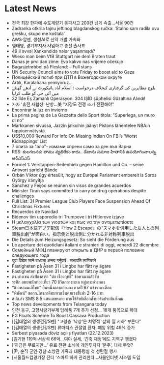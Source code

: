 # Latest News
-  전국 최강 한파에 수도계량기 동파사고 200건 넘게 속출…서울 90건
-  Zadranka otkrila tajnu jeftinog blagdanskog ručka: ‘Stalno sam radila ovu grešku, skupo me koštala’
-  AWS·암젠, 생성AI로 신약 개발 가속화
-  염태영, 경기부지사 사임하고 총선 출사표
-  49 il əvvəl Xankəndidə nələr yaşanmışdı?
-  Wieso man beim VfB Stuttgart nie dem Braten traut
-  Danas je prvi dan zime: Evo kakvo nas vrijeme očekuje
-  Bagasjetrøbbel på Flesland: – Full stans
-  UN Security Council aims to vote Friday to boost aid to Gaza
-  Полицейский погиб при ДТП в Вожегодском округе
-  Artık, Karalahana yemiyoruz...
-  بلوچ مظاہرین کی گرفتاری کیخلاف درخواست ؛ اسلام آباد ہائیکورٹ نے آدھے گھنٹے میں آئی جی کو طلب کرلیا
-  32 İlde Eş Zamanlı Operasyon: 304 IŞİD şüphelisi Gözaltına Alındı!
-  가자 '휴전 재협상' 난항…美 "저강도 전쟁 조기 전환해야"
-  Encontrar la luz en invierno
-  La prima pagina de La Gazzetta dello Sport titola: "Superlega, un muro di no"
-  Markkanen sivussa, Jazzin jalkoihin jäänyt Pistons lähentelee NBA:n tappioennätystä
-  US$10,000 Reward For Info On Missing Indian On FBI’s ‘Worst Kidnappings’ List
-  7 опита за "ало"- измами спрени само за ден във Варна
-  RSS: కులగణనకు తాము వ్యతిరేకం కాదు.. డేటాను సమాజ హితానికి ఉపయోగించాలన్న ఆర్ఎస్ఎస్
-  Formel 1: Verstappen-Seitenhieb gegen Hamilton und Co. – seine Antwort spricht Bände
-  Orbán Viktor úgy értesült, hogy az Európai Parlament embereit is Soros György irányítja
-  Sánchez y Feijóo se reúnen sin visos de grandes acuerdos
-  Minister Tiran says committed to carry on drug operations despite challenges
-  Full List: 31 Premier League Club Players Face Suspension Ahead Of Christmas Fixtures
-  Recuerdos de Navidad
-  Bidenov tim usporedio tri Trumpove i tri Hitlerove izjave
-  Η μελαγχολία των γιορτών και πως να την αντιμετωπίσετε
-  Steam日本語アプデ配信『How 2 Escape』の“スマホを併用した友人との列車脱出劇”が面白い。指示側と脱出側に分かれる非対称列車脱出
-  Die Details zum Heizungsgesetz: So sieht die Förderung aus
-  Le aperture dei quotidiani italiani e stranieri di oggi, venerdì 22 dicembre
-  Семейный МФЦ планируют открыть в ДНР в первой половине следующего года
-  युवा विदेश जाने बाध्यता अन्त्य गर्नुपर्छ : सभापति लामिछाने
-  Fastigheten på Åsen 31 i Lingbo har fått ny ägare
-  Fastigheten på Åsen 31 i Lingbo har fått ny ägare
-  ตร.บางเขน ส่งฟ้องดารา "ต่อ เรืองฤทธิ์" ข้อหาเมาแล้วขับ
-  ระทึก อพยพนักท่องเที่ยว 70 ชีวิตกลางทะเล หมู่เกาะอ่างทอง
-  “ข้าวหอมมะลิไทย” ยืนหนึ่งตลาดฮ่องกง คาดปี 67 แข่งราคาเดือด
-  "พิพัฒน์" ขอกก.ไตรภาคีทบทวนขึ้นค่าแรงขั้นต่ำ 2-16 บาท
-  สปส.ส่ง SMS 8.5 แสนเลขหมาย ชวนใช้สิทธิเลือกตั้งบอร์ดประกันสังคม
-  Top news developments from Telangana today
-  인천 동구, 고향사랑기부제 답례품 7개 추가 선정… 18개 품목으로 확대
-  FG Floats Scheme To Boost Cassava Production
-  [[김태열의 생생건강S펜] "고령층 '낙상'은 치명적 '삶의 질 저하' 부른다"
-  [[김태열의 생생건강S펜] 류마티스 관절염 환자, 폐암 위험 49% 증가
-  Serbest piyasada döviz açılış fiyatları (22.12.2023)
-  [김기현 119억·서삼석 66억…여야 실세, ‘긴축 재정’에도 지역구 챙겼다
-  [‘지금은 무료지만…’ 유료 전환 소식에 개인투자자 ‘분주’, 대체 무엇?
-  [尹, 순직 군인·경찰·소방관 가족과 대통령실 첫 성탄절 행사
-  [서울월드컵경기장 잔디 ‘스마트’하게 관리한다…사물인터넷 시스템 도입
